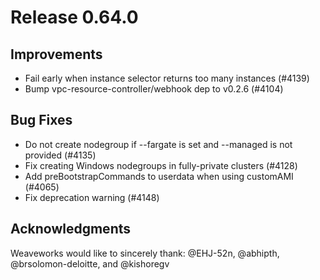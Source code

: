 # Release 0.64.0

## Improvements

- Fail early when instance selector returns too many instances (#4139)
- Bump vpc-resource-controller/webhook dep to v0.2.6 (#4104)

## Bug Fixes

- Do not create nodegroup if --fargate is set and --managed is not provided (#4135)
- Fix creating Windows nodegroups in fully-private clusters (#4128)
- Add preBootstrapCommands to userdata when using customAMI (#4065)
- Fix deprecation warning (#4148)


## Acknowledgments
Weaveworks would like to sincerely thank:
 @EHJ-52n, @abhipth, @brsolomon-deloitte, and @kishoregv

